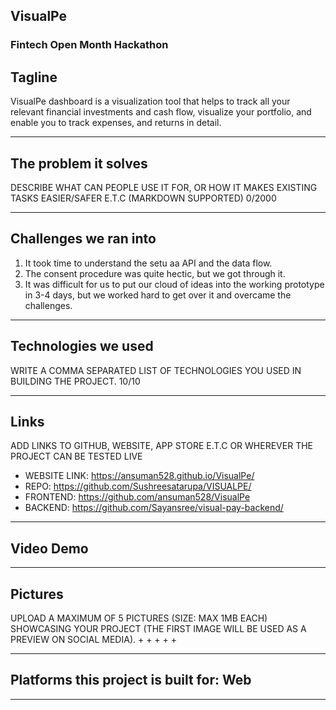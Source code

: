 

## VisualPe

### Fintech Open Month Hackathon

## Tagline
VisualPe dashboard is a visualization tool that helps to track all your relevant financial investments and cash flow, visualize your portfolio, and enable you to track expenses, and returns in detail.

---

## The problem it solves
DESCRIBE WHAT CAN PEOPLE USE IT FOR, OR HOW IT MAKES EXISTING TASKS EASIER/SAFER E.T.C (MARKDOWN SUPPORTED)
0/2000

---

## Challenges we ran into
1) It took time to understand the setu aa API and the data flow.
2) The consent procedure was quite hectic, but we got through it.
3) It was difficult for us to put our cloud of ideas into the working prototype in 3-4 days, but we worked hard to get over it and overcame the challenges.

---

## Technologies we used
WRITE A COMMA SEPARATED LIST OF TECHNOLOGIES YOU USED IN BUILDING THE PROJECT.
10/10

---

## Links
ADD LINKS TO GITHUB, WEBSITE, APP STORE E.T.C OR WHEREVER THE PROJECT CAN BE TESTED LIVE
- WEBSITE LINK: https://ansuman528.github.io/VisualPe/
- REPO: https://github.com/Sushreesatarupa/VISUALPE/
- FRONTEND: https://github.com/ansuman528/VisualPe
- BACKEND: https://github.com/Sayansree/visual-pay-backend/

---

## Video Demo


---

## Pictures
UPLOAD A MAXIMUM OF 5 PICTURES (SIZE: MAX 1MB EACH) SHOWCASING YOUR PROJECT (THE FIRST IMAGE WILL BE USED AS A PREVIEW ON SOCIAL MEDIA).
+
+
+
+
+

---


## Platforms this project is built for: Web

---

